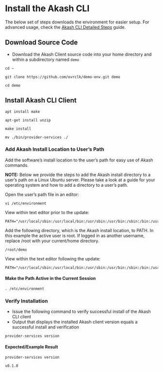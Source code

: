 # Install the Akash CLI



The below set of steps downloads the environment for easier setup. For advanced usage, check the [Akash CLI Detailed Steps](../mainnet4-upgrade-docs/detailed-steps/) guide.

## Download Source Code

* Download the Akash Client source code into your home directory and within a subdirectory named `demo`

```
cd ~

git clone https://github.com/ovrclk/demo-env.git demo

cd demo
```

## Install Akash CLI Client

```
apt install make

apt-get install unzip

make install

mv ./bin/provider-services ./
```

### Add Akash Install Location to User’s Path

Add the software’s install location to the user’s path for easy use of Akash commands.

**NOTE:** Below we provide the steps to add the Akash install directory to a user’s path on a Linux Ubuntu server. Please take a look at a guide for your operating system and how to add a directory to a user’s path.

Open the user’s path file in an editor:

```
vi /etc/environment
```

View within text editor prior to the update:

```
PATH="/usr/local/sbin:/usr/local/bin:/usr/sbin:/usr/bin:/sbin:/bin:/usr/games:/usr/local/games:/snap/bin"
```

Add the following directory, which is the Akash install location, to PATH. In this example the active user is root. If logged in as another username, replace /root with your current/home directory.

```
/root/demo
```

View within the text editor following the update:

```
PATH="/usr/local/sbin:/usr/local/bin:/usr/sbin:/usr/bin:/sbin:/bin:/usr/games:/usr/local/games:/snap/bin:/root/demo"
```

#### Make the Path Active in the Current Session

```
. /etc/environment
```

### Verify Installation

* Issue the following command to verify successful install of the Akash CLI client
* Output that displays the installed Akash client version equals a successful install and verification

```
provider-services version
```

#### Expected/Example Result

```
provider-services version

v0.1.0
```
